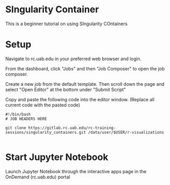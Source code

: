 # SIngularity Container

This is a beginner tutorial on using SIngularity COntainers

# Setup

Navigate to rc.uab.edu in your preferred web browser and login. 

From the dashboard, click "Jobs" and then "Job Composer" to open the job composer.

Create a new job from the default template. Then scroll down the page and select "Open Editor" at the bottom under "Submit Script"

Copy and paste the following code into the editor window. (Replace all current code with the pasted code)
```
#!/bin/bash
# JOB HEADERS HERE

git clone https://gitlab.rc.uab.edu/rc-training-sessions/singularity_containers.git /data/user/$USER/r-visualizations


```

# Start Jupyter Notebook 
Launch Jupyter Notebook through the interactive apps page in the OnDemand (rc.uab.edu) portal

